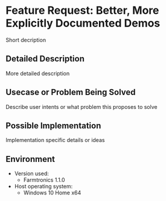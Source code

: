 Feature Request: Better, More Explicitly Documented Demos
=========================================================




Short decription

Detailed Description
--------------------
More detailed description

Usecase or Problem Being Solved
-------------------------------
Describe user intents or what problem this proposes to solve

Possible Implementation
-----------------------
Implementation specific details or ideas

Environment
-----------
* Version used:
    * Farmtronics 1.1.0
* Host operating system:
    * Windows 10 Home x64
    
<!-- [JoeStrout's MiniScript Discord server][ms-discord]-->
[ms-discord]: https://discord.gg/7s6zajx
